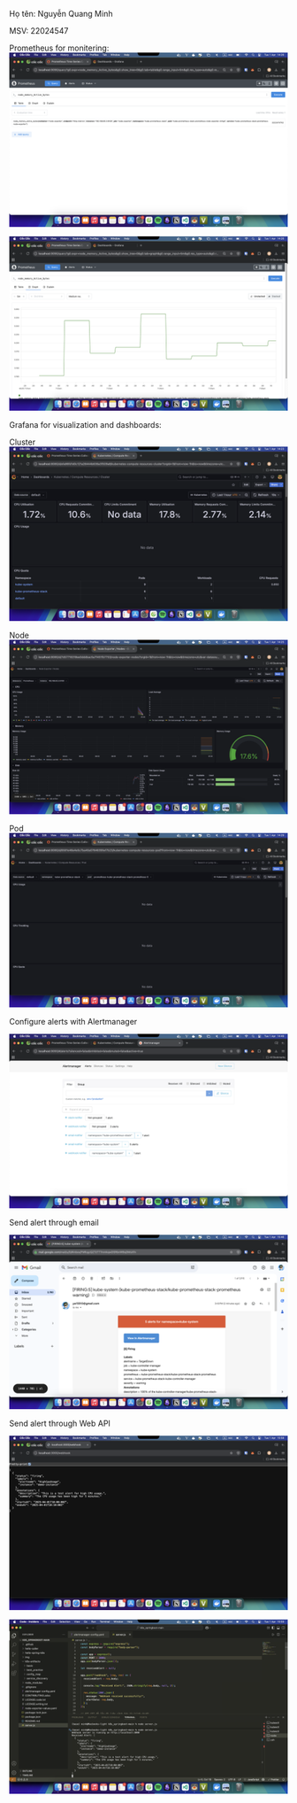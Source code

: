 Họ tên: Nguyễn Quang Minh

MSV: 22024547

Prometheus for monitering:
![prom1](img/pro1.png)

![prom2](img/prom2.png)

Grafana for visualization and dashboards:

Cluster
![cluster](img/cluster_gra.png)

Node
![node](img/gra4.png)

Pod
![Pod](img/gra2.png)

Configure alerts with Alertmanager

![al](img/alertmanager.png)

Send alert through email

![mail](img/mail.png)

Send alert through Web API

![weebhook](img/webhook.png)

![code](img/code.png)
